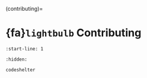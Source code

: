 (contributing)=
# {fa}`lightbulb` Contributing
```{include} ../../CONTRIBUTING.md
:start-line: 1
```

```{toctree}
:hidden:

codeshelter
```